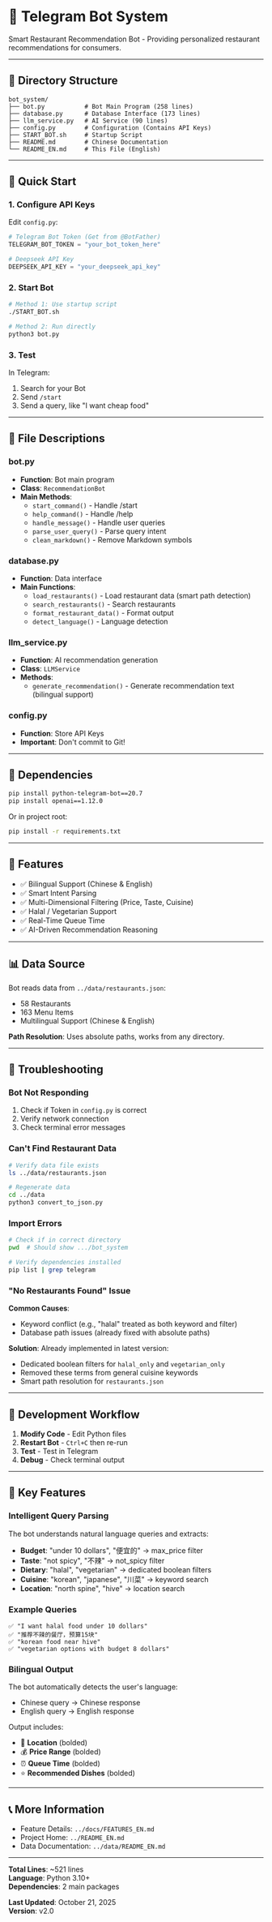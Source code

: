 # 🤖 Telegram Bot System

Smart Restaurant Recommendation Bot - Providing personalized restaurant recommendations for consumers.

---

## 📂 Directory Structure

```
bot_system/
├── bot.py           # Bot Main Program (258 lines)
├── database.py      # Database Interface (173 lines)
├── llm_service.py   # AI Service (90 lines)
├── config.py        # Configuration (Contains API Keys)
├── START_BOT.sh     # Startup Script
├── README.md        # Chinese Documentation
└── README_EN.md     # This File (English)
```

---

## 🚀 Quick Start

### 1. Configure API Keys

Edit `config.py`:

```python
# Telegram Bot Token (Get from @BotFather)
TELEGRAM_BOT_TOKEN = "your_bot_token_here"

# Deepseek API Key
DEEPSEEK_API_KEY = "your_deepseek_api_key"
```

### 2. Start Bot

```bash
# Method 1: Use startup script
./START_BOT.sh

# Method 2: Run directly
python3 bot.py
```

### 3. Test

In Telegram:
1. Search for your Bot
2. Send `/start`
3. Send a query, like "I want cheap food"

---

## 📝 File Descriptions

### bot.py
- **Function**: Bot main program
- **Class**: `RecommendationBot`
- **Main Methods**:
  - `start_command()` - Handle /start
  - `help_command()` - Handle /help
  - `handle_message()` - Handle user queries
  - `parse_user_query()` - Parse query intent
  - `clean_markdown()` - Remove Markdown symbols

### database.py
- **Function**: Data interface
- **Main Functions**:
  - `load_restaurants()` - Load restaurant data (smart path detection)
  - `search_restaurants()` - Search restaurants
  - `format_restaurant_data()` - Format output
  - `detect_language()` - Language detection

### llm_service.py
- **Function**: AI recommendation generation
- **Class**: `LLMService`
- **Methods**:
  - `generate_recommendation()` - Generate recommendation text (bilingual support)

### config.py
- **Function**: Store API Keys
- **Important**: Don't commit to Git!

---

## 🔧 Dependencies

```bash
pip install python-telegram-bot==20.7
pip install openai==1.12.0
```

Or in project root:
```bash
pip install -r requirements.txt
```

---

## 🎯 Features

- ✅ Bilingual Support (Chinese & English)
- ✅ Smart Intent Parsing
- ✅ Multi-Dimensional Filtering (Price, Taste, Cuisine)
- ✅ Halal / Vegetarian Support
- ✅ Real-Time Queue Time
- ✅ AI-Driven Recommendation Reasoning

---

## 📊 Data Source

Bot reads data from `../data/restaurants.json`:
- 58 Restaurants
- 163 Menu Items
- Multilingual Support (Chinese & English)

**Path Resolution**: Uses absolute paths, works from any directory.

---

## 🐛 Troubleshooting

### Bot Not Responding
1. Check if Token in `config.py` is correct
2. Verify network connection
3. Check terminal error messages

### Can't Find Restaurant Data
```bash
# Verify data file exists
ls ../data/restaurants.json

# Regenerate data
cd ../data
python3 convert_to_json.py
```

### Import Errors
```bash
# Check if in correct directory
pwd  # Should show .../bot_system

# Verify dependencies installed
pip list | grep telegram
```

### "No Restaurants Found" Issue
**Common Causes**:
- Keyword conflict (e.g., "halal" treated as both keyword and filter)
- Database path issues (already fixed with absolute paths)

**Solution**: Already implemented in latest version:
- Dedicated boolean filters for `halal_only` and `vegetarian_only`
- Removed these terms from general cuisine keywords
- Smart path resolution for `restaurants.json`

---

## 🔄 Development Workflow

1. **Modify Code** - Edit Python files
2. **Restart Bot** - `Ctrl+C` then re-run
3. **Test** - Test in Telegram
4. **Debug** - Check terminal output

---

## 🌟 Key Features

### Intelligent Query Parsing
The bot understands natural language queries and extracts:
- **Budget**: "under 10 dollars", "便宜的" → max_price filter
- **Taste**: "not spicy", "不辣" → not_spicy filter
- **Dietary**: "halal", "vegetarian" → dedicated boolean filters
- **Cuisine**: "korean", "japanese", "川菜" → keyword search
- **Location**: "north spine", "hive" → location search

### Example Queries
```
✅ "I want halal food under 10 dollars"
✅ "推荐不辣的餐厅，预算15块"
✅ "korean food near hive"
✅ "vegetarian options with budget 8 dollars"
```

### Bilingual Output
The bot automatically detects the user's language:
- Chinese query → Chinese response
- English query → English response

Output includes:
- 📍 **Location** (bolded)
- 💰 **Price Range** (bolded)
- ⏰ **Queue Time** (bolded)
- ⭐ **Recommended Dishes** (bolded)

---

## 📞 More Information

- Feature Details: `../docs/FEATURES_EN.md`
- Project Home: `../README_EN.md`
- Data Documentation: `../data/README_EN.md`

---

**Total Lines**: ~521 lines  
**Language**: Python 3.10+  
**Dependencies**: 2 main packages

**Last Updated**: October 21, 2025  
**Version**: v2.0

